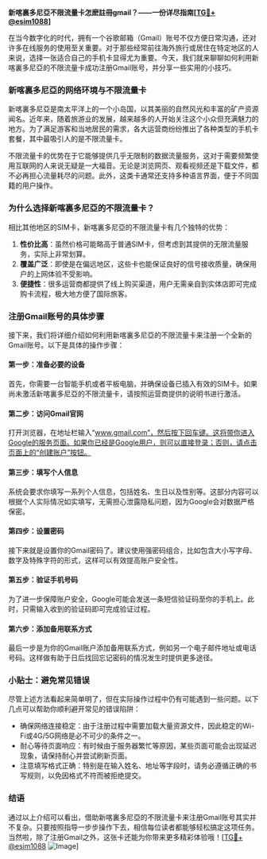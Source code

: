 **新喀裏多尼亞不限流量卡怎麽註冊gmail？——一份详尽指南[[TG💪+ @esim1088](https://t.me/s/esim1088)]**

在当今数字化的时代，拥有一个谷歌邮箱（Gmail）账号不仅方便日常沟通，还对许多在线服务的使用至关重要。对于那些经常前往海外旅行或居住在特定地区的人来说，选择一张适合自己的手机卡显得尤为重要。今天，我们就来聊聊如何利用新喀裏多尼亞的不限流量卡成功注册Gmail账号，并分享一些实用的小技巧。

### 新喀裏多尼亞的网络环境与不限流量卡

新喀裏多尼亞是南太平洋上的一个小岛国，以其美丽的自然风光和丰富的矿产资源闻名。近年来，随着旅游业的发展，越来越多的人开始关注这个小众但充满魅力的地方。为了满足游客和当地居民的需求，各大运营商纷纷推出了各种类型的手机卡套餐，其中最吸引人的是不限流量卡。

不限流量卡的优势在于它能够提供几乎无限制的数据流量服务，这对于需要频繁使用互联网的人来说无疑是一大福音。无论是浏览网页、观看视频还是下载文件，都不必再担心流量耗尽的问题。此外，这类卡通常还支持多种语言界面，便于不同国籍的用户操作。

### 为什么选择新喀裏多尼亞的不限流量卡？

相比其他地区的SIM卡，新喀裏多尼亞的不限流量卡有几个独特的优势：

1. **性价比高**：虽然价格可能略高于普通SIM卡，但考虑到其提供的无限流量服务，实际上非常划算。
2. **覆盖广泛**：即使是在偏远地区，这些卡也能保证良好的信号接收质量，确保用户的上网体验不受影响。
3. **便捷性**：很多运营商都提供了线上购买渠道，用户无需亲自到实体店即可完成购卡流程，极大地方便了国际旅客。

### 注册Gmail账号的具体步骤

接下来，我们将详细介绍如何利用新喀裏多尼亞的不限流量卡来注册一个全新的Gmail账号。以下是具体的操作步骤：

#### 第一步：准备必要的设备
首先，你需要一台智能手机或者平板电脑，并确保设备已插入有效的SIM卡。如果尚未激活新喀裏多尼亞的不限流量卡，请按照运营商提供的说明书进行激活。

#### 第二步：访问Gmail官网
打开浏览器，在地址栏输入“www.gmail.com”，然后按下回车键。这将带你进入Google的服务页面。如果你已经是Google用户，则可以直接登录；否则，请点击页面上的“创建账户”按钮。

#### 第三步：填写个人信息
系统会要求你填写一系列个人信息，包括姓名、生日以及性别等。这部分内容可以根据个人实际情况如实填写，无需担心泄露隐私问题，因为Google会对数据严格保密。

#### 第四步：设置密码
接下来就是设置你的Gmail密码了。建议使用强密码组合，比如包含大小写字母、数字及特殊字符的形式，这样可以有效提高账户安全性。

#### 第五步：验证手机号码
为了进一步保障账户安全，Google可能会发送一条短信验证码至你的手机上。此时，只需输入收到的验证码即可完成验证过程。

#### 第六步：添加备用联系方式
最后一步是为你的Gmail账户添加备用联系方式，例如另一个电子邮件地址或电话号码。这样做有助于日后找回忘记密码的情况发生时提供更多途径。

### 小贴士：避免常见错误

尽管上述方法看起来简单明了，但在实际操作过程中仍有可能遇到一些问题。以下几点可以帮助你顺利避开常见的错误陷阱：

- 确保网络连接稳定：由于注册过程中需要加载大量资源文件，因此稳定的Wi-Fi或4G/5G网络是必不可少的条件之一。
- 耐心等待页面响应：有时候由于服务器繁忙等原因，某些页面可能会出现延迟现象，请保持耐心并尝试刷新页面。
- 注意填写格式正确：特别是在输入姓名、地址等字段时，请务必遵循正确的书写规则，以免因格式不符而被拒绝提交。

### 结语

通过以上介绍可以看出，借助新喀裏多尼亞的不限流量卡来注册Gmail账号其实并不复杂。只要按照指导一步步操作下去，相信每位读者都能够轻松搞定这项任务。当然啦，除了注册Gmail之外，这张卡还能为你带来更多精彩体验哦！[[TG💪+ @esim1088](https://t.me/s/esim1088) ![Image](https://i.postimg.cc/4NQfJmqS/Snipaste-2025-05-13-00-14-12.png)]